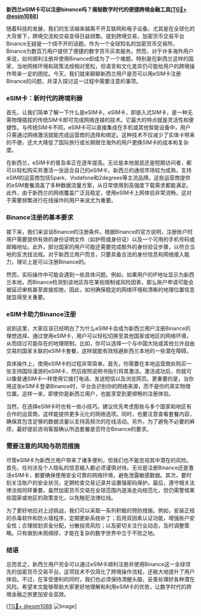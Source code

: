 **新西兰eSIM卡可以注册binance吗？揭秘数字时代的便捷跨境金融工具[[TG💪+ @esim1088](https://t.me/s/esim1088)]**

随着科技的发展，我们的生活越来越离不开互联网和电子设备。尤其是在全球化的大背景下，跨境交流和交易变得日益频繁。提到跨境交易，加密货币交易平台Binance无疑是一个绕不开的话题。作为一个全球知名的加密货币交易所，Binance为数百万用户提供了便捷的数字货币买卖服务。然而，对于许多海外用户来说，如何顺利注册并使用Binance却成为了一个难题。特别是在新西兰这样的国家，当地网络环境和政策法规相对宽松，但语言和文化差异仍可能给用户的跨境操作带来一定的困扰。今天，我们就来聊聊新西兰用户是否可以用eSIM卡注册Binance的问题，并深入探讨这一过程中需要注意的事项。

### eSIM卡：新时代的跨境利器

首先，让我们简单了解一下什么是eSIM卡。eSIM卡，即嵌入式SIM卡，是一种无需物理插拔的传统SIM卡即可完成网络连接的技术。它最大的特点就是灵活性和便捷性。与传统SIM卡不同，eSIM卡可以直接集成在手机或其他智能设备中，用户只需通过网络激活就能完成运营商的选择和绑定。这种技术不仅减少了实体卡带来的不便，还大大降低了国际旅行或长期居住海外的用户更换SIM卡的成本和复杂度。

在新西兰，eSIM卡的普及率正在逐年提高。无论是本地居民还是短期访问者，都可以轻松购买并激活一张适合自己的eSIM卡。新西兰的通信市场较为成熟，支持eSIM的运营商包括Spark、Vodafone和2degrees等主流品牌。这些运营商提供的eSIM套餐涵盖了多种数据流量方案，从日常使用到高强度下载需求都能满足。此外，由于新西兰的网络覆盖广泛且稳定，使用eSIM卡上网体验非常流畅，这对于需要频繁进行在线操作的用户来说尤为重要。

### Binance注册的基本要求

接下来，我们来谈谈Binance的注册条件。根据Binance的官方说明，注册账户时用户需要提供有效的身份证明文件（如护照或身份证）以及一个可用的手机号码或邮箱地址。此外，部分国家的用户可能还需要完成额外的身份验证步骤，以符合当地的反洗钱法规。对于新西兰用户而言，只要具备合法的身份信息和网络接入能力，理论上是可以注册Binance的。

然而，实际操作中可能会遇到一些具体问题。例如，如果用户的IP地址显示为新西兰本地，而Binance检测到该地区存在某些限制或风险因素，那么账户申请可能会被延迟审核甚至直接拒绝。因此，如何确保稳定的网络环境和清晰的地理位置信息就显得至关重要。

### eSIM卡助力Binance注册

说到这里，大家应该已经明白了为什么eSIM卡会成为新西兰用户注册Binance的理想选择。通过使用eSIM卡，用户可以轻松切换至其他国家或地区的网络环境，从而绕过可能存在的地理限制。比如，你可以选择一个与中国大陆或其他允许自由交易的国家关联的eSIM卡套餐，这样就能有效规避新西兰本地的一些潜在障碍。

具体操作上，使用eSIM卡的过程非常简单。首先，你需要在本地运营商处购买一张支持国际漫游的eSIM卡，然后按照说明书指引将其激活。激活成功后，你就可以像普通SIM卡一样使用它拨打电话、发送短信以及浏览网页。更重要的是，当你用这张eSIM卡登录Binance时，平台会识别你的网络来源，而不是你的真实物理位置。这样一来，即使你是新西兰用户，也能享受到更顺畅的注册体验。

当然，在选择eSIM卡时也有一些小技巧。建议优先考虑那些与多个国家和地区有合作的运营商，这样能提供更多元化的网络选项。同时，也要注意查看套餐内容，确保其包含足够的数据流量以支持高频次的在线活动。另外，为了避免不必要的麻烦，最好提前咨询客服确认所选套餐是否符合Binance的要求。

### 需要注意的风险与防范措施

尽管eSIM卡为新西兰用户带来了诸多便利，但我们也不能忽视其中潜在的风险。首先，任何涉及个人隐私的信息输入都必须谨慎对待。无论是注册Binance还是激活eSIM卡，都要确保使用安全可靠的网络环境，避免泄露敏感数据。其次，要时刻关注账户的安全状况，定期检查交易记录并设置强密码保护。最后，遵守相关法律法规同样重要。虽然加密货币交易在全球范围内逐渐走向规范化，但仍需警惕某些国家或地区的政策变化，以免触犯法律红线。

为了更好地应对上述挑战，我们可以采取一系列积极的预防措施。例如，安装正规的杀毒软件和防火墙程序，定期更新系统补丁；启用双因素认证功能，增强账户安全性；合理规划资金分配，分散投资风险；以及密切关注行业动态，及时调整策略。只有做到未雨绸缪，才能在复杂的数字世界中立于不败之地。

### 结语

总而言之，新西兰用户完全可以通过eSIM卡顺利注册并使用Binance这一全球领先的加密货币交易平台。这项技术不仅简化了跨境操作流程，还极大地提升了用户体验。不过，在享受便利的同时，我们也必须保持清醒头脑，妥善处理好各种潜在风险。希望本文能够帮助大家更好地理解和利用eSIM卡的优势，让数字时代的跨境金融之旅更加安全高效。

[[TG💪+ @esim1088](https://t.me/s/esim1088) ![Image](https://i.postimg.cc/4NQfJmqS/Snipaste-2025-05-13-00-14-12.png)]